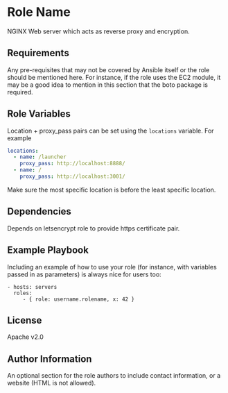 Role Name
=========

NGINX Web server which acts as reverse proxy and encryption.

Requirements
------------

Any pre-requisites that may not be covered by Ansible itself or the role should be mentioned here. For instance, if the role uses the EC2 module, it may be a good idea to mention in this section that the boto package is required.

Role Variables
--------------

Location + proxy_pass pairs can be set using the `locations` variable. For example

```yaml
locations:
  - name: /launcher
    proxy_pass: http://localhost:8888/
  - name: /
    proxy_pass: http://localhost:3001/
```

Make sure the most specific location is before the least specific location.

Dependencies
------------

Depends on letsencrypt role to provide https certificate pair.

Example Playbook
----------------

Including an example of how to use your role (for instance, with variables passed in as parameters) is always nice for users too:

    - hosts: servers
      roles:
         - { role: username.rolename, x: 42 }

License
-------

Apache v2.0

Author Information
------------------

An optional section for the role authors to include contact information, or a website (HTML is not allowed).
